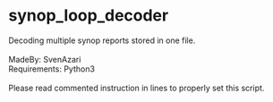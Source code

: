 # synop_loop_decoder
Decoding multiple synop reports stored in one file.<br>
<br>
MadeBy: SvenAzari<br>
Requirements: Python3<br>
<br>
Please read commented instruction in lines to properly set this script.
